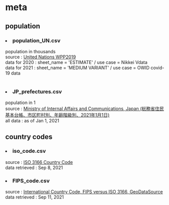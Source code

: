 # meta

## population
### <li>population_UN.csv</li>
population in thousands<br>
source : <a href='https://population.un.org/wpp/Download/Files/1_Indicators%20(Standard)/EXCEL_FILES/1_Population/WPP2019_POP_F01_1_TOTAL_POPULATION_BOTH_SEXES.xlsx'>United Nations WPP2019</a><br>
data for 2020 : sheet_name = 'ESTIMATE' / use case = Nikkei Vdata<br>
data for 2021 : sheet_name = 'MEDIUM VARIANT' / use case = OWID covid-19 data<br>
<br>
### <li>JP_prefectures.csv</li>
population in 1<br>
source : <a href='https://www.soumu.go.jp/main_content/000762465.xlsx'>Ministry of Internal Affairs and Communications, Japan (総務省住民基本台帳、市区町村別、年齢階級別、2021年1月1日)</a><br>
all data : as of Jan 1, 2021
<br>
## country codes
### <li>iso_code.csv</li>
source : <a href='https://www.iso.org/obp/ui/#search'>ISO 3166 Country Code</a><br>
data retrieved : Sep 8, 2021
<br>
### <li>FIPS_code.csv</li>
source : <a href='https://www.geodatasource.com/resources/tutorials/international-country-code-fips-versus-iso-3166/'>International Country Code, FIPS versus ISO 3166, GeoDataSource</a><br>
data retrieved : Sep 11, 2021

